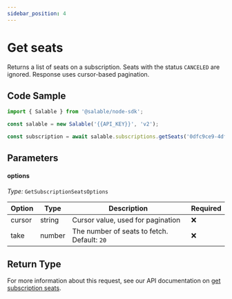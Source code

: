 ```yaml
---
sidebar_position: 4
---
```


# Get seats

Returns a list of seats on a subscription. Seats with the status `CANCELED` are ignored. Response uses cursor-based pagination.

## Code Sample

```typescript
import { Salable } from '@salable/node-sdk';

const salable = new Salable('{{API_KEY}}', 'v2');

const subscription = await salable.subscriptions.getSeats('0dfc9ce9-4dfd-4b20-bfe6-57eacbe45389');
```

## Parameters

#### options

_Type:_ `GetSubscriptionSeatsOptions`

| Option      | Type   | Description                                 | Required |
|-------------|--------|---------------------------------------------|----------|
| cursor      | string | Cursor value, used for pagination           | ❌        |
| take        | number | The number of seats to fetch. Default: `20` | ❌        |


## Return Type

For more information about this request, see our API documentation on [get subscription seats](https://docs.salable.app/api/v2#tag/Subscriptions/operation/getSubscriptionsSeats).
